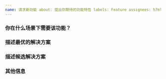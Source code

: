 ```yaml
---
name: 请求新功能 about: 提出你期待的功能特性 labels: Feature assignees: h7ml
---
```


### 你在什么场景下需要该功能？

<!-- 请尽量清晰精准地描述你期待的功能和应用场景。-->

### 描述最优的解决方案

<!-- 请尝试描述最优的解决方案，也许已经有类似软件实现了该特性，也请列出给我们参考。-->

### 描述候选解决方案

<!-- 请尽量清晰精准地描述你能接受的候选解决方案。-->

### 其他信息

<!-- 请提供关于该功能建议的其他附加信息。-->
